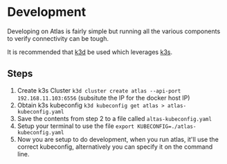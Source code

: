 # Development

Developing on Atlas is fairly simple but running all the various components to verify connectivity can be tough.

It is recommended that [k3d](https://k3d.io) be used which leverages [k3s](https://k3s.io).

## Steps

1. Create k3s Cluster `k3d cluster create atlas --api-port 192.168.11.103:6556` (subsitute the IP for the docker host IP)
2. Obtain k3s kubeconfig `k3d kubeconfig get atlas > atlas-kubeconfig.yaml`
3. Save the contents from step 2 to a file called `altas-kubeconfig.yaml`
4. Setup your terminal to use the file `export KUBECONFIG=./atlas-kubeconfig.yaml`
5. Now you are setup to do development, when you run atlas, it'll use the correct kubeconfig, alternatively you can specify it on the command line.

